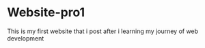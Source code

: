 # Website-pro1
This is my first website that i post after i learning my journey of web development 
